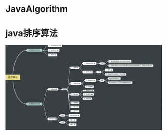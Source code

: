 # JavaAlgorithm
java排序算法</br>
=
![](https://github.com/qiaojiuyuan/JavaAlgorithm/raw/master/img/排序算法.png)
